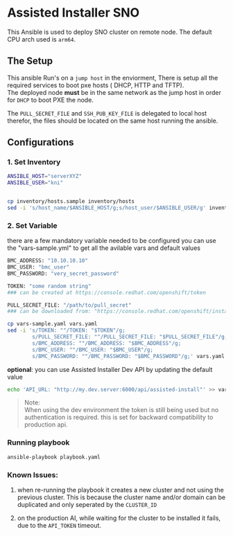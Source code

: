 # Assisted Installer SNO 

This  Ansible is used to deploy SNO cluster on remote node. The default CPU arch used is `arm64`.  

## The Setup
This ansible Run's on a `jump host` in the enviorment, There is setup all the required services to boot pxe hosts ( DHCP, HTTP and TFTP).  
The deployed node **must** be in the same network as the jump host in order for `DHCP` to boot PXE the node.

The `PULL_SECRET_FILE` and `SSH_PUB_KEY_FILE` is delegated to local host therefor, the files should be located on the same host running the ansible. 

## Configurations

###  1. Set Inventory
```bash
ANSIBLE_HOST="serverXYZ"
ANSIBLE_USER="kni"


cp inventory/hosts.sample inventory/hosts
sed -i 's/host_name/$ANSIBLE_HOST/g;s/host_user/$ANSIBLE_USER/g' inventory/hosts
```

### 2. Set Variable
there are a few mandatory variable needed to be configured
you can use the "vars-sample.yml" to get all the avilable vars and default values

```bash
BMC_ADDRESS: "10.10.10.10"
BMC_USER: "bmc_user"
BMC_PASSWORD: "very_secret_password"

TOKEN: "some random string"
### can be created at https://console.redhat.com/openshift/token

PULL_SECRET_FILE: "/path/to/pull_secret"
### can be downloaded from: "https://console.redhat.com/openshift/install/pull-secret"

cp vars-sample.yaml vars.yaml
sed -i 's/TOKEN: ""/TOKEN: "$TOKEN"/g;
        s/PULL_SECRET_FILE: ""/PULL_SECRET_FILE: "$PULL_SECRET_FILE"/g;
        s/BMC_ADDRESS: ""/BMC_ADDRESS: "$BMC_ADDRESS"/g;
        s/BMC_USER: ""/BMC_USER: "$BMC_USER"/g;
        s/BMC_PASSWORD: ""/BMC_PASSWORD: "$BMC_PASSWORD"/g;' vars.yaml
```

**optional**: you can use Assisted Installer Dev API by updating the default value
```bash
echo 'API_URL: "http://my.dev.server:6000/api/assisted-install"' >> vars.yaml 
```
> Note:  
> When using the dev environment the token is still being used but no authentication is required. this is set for backward compatibility to production api.


### Running playbook
```bash
ansible-playbook playbook.yaml
```



### Known Issues:
1. when re-running the playbook it creates a new cluster and not using the previous cluster. This is because the cluster name and/or domain can be duplicated and only seperated by the `CLUSTER_ID`

2. on the production AI, while waiting for the cluster to be installed it fails, due to the `API_TOKEN` timeout. 


